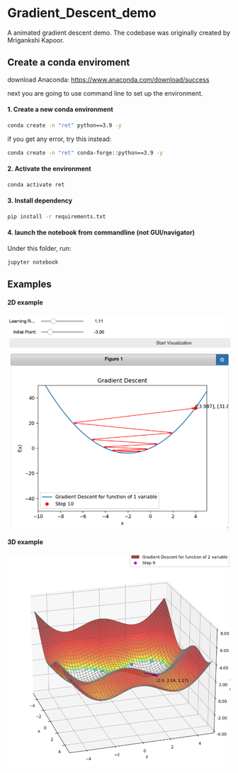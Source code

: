 # Gradient_Descent_demo

A animated gradient descent demo. The codebase was originally created by Mrigankshi Kapoor.

## Create a conda enviroment

download Anaconda: https://www.anaconda.com/download/success

next you are going to use command line to set up the environment.

#### 1. Create a new conda environment

```bash
conda create -n "ret" python==3.9 -y
```

if you get any error, try this instead:

```bash
conda create -n "ret" conda-forge::python==3.9 -y
```

#### 2. Activate the environment

```bash
conda activate ret
```

#### 3. Install dependency

```bash
pip install -r requirements.txt
```

#### 4. launch the notebook from commandline (not GUI/navigator)

Under this folder, run:

```bash
jupyter notebook
```


## Examples

#### 2D example

![Demo](demo.png)

#### 3D example

![Demo](demo_3d.png)
